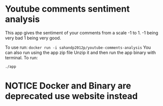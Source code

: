 # Youtube comments sentiment analysis
This app gives the sentiment of your comments from a scale -1 to 1. -1 being very bad 1 being very good.

To use run:
`docker run -i sahandp2012p/youtube-comments-analysis`
You can also run using the app zip file
Unzip it and then run the app binary with terminal.
To run:
```
./app
```


# NOTICE Docker and Binary are deprecated use website instead